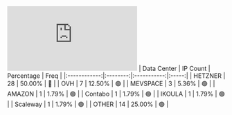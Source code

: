 ![Diagramm](https://github.com/obajay/StateSync-snapshots/blob/main/Projects/Sge/1/README.md)
| Data Center | IP Count | Percentage | Freq |
|:------------:|:--------:|:-----------:|:-----:|
| HETZNER | 28 | 50.00% | 🔴 |
| OVH | 7 | 12.50% | 🟢 |
| MEVSPACE | 3 | 5.36% | 🟢 |
| AMAZON | 1 | 1.79% | 🟢 |
| Contabo | 1 | 1.79% | 🟢 |
| IKOULA | 1 | 1.79% | 🟢 |
| Scaleway | 1 | 1.79% | 🟢 |
| OTHER | 14 | 25.00% | 🟢 |